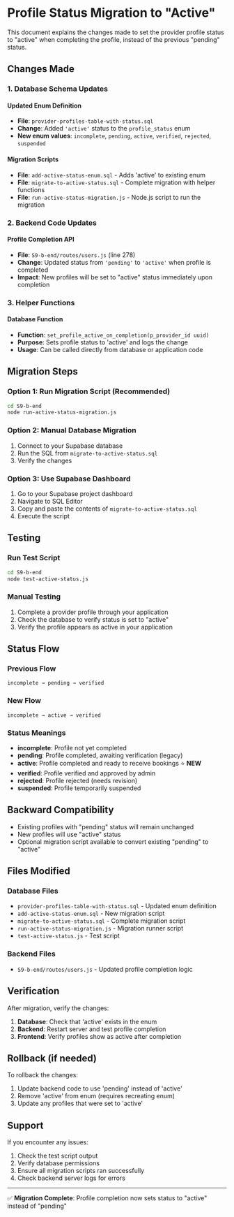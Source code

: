# Profile Status Migration to "Active"

This document explains the changes made to set the provider profile status to "active" when completing the profile, instead of the previous "pending" status.

## Changes Made

### 1. Database Schema Updates

#### Updated Enum Definition
- **File**: `provider-profiles-table-with-status.sql`
- **Change**: Added `'active'` status to the `profile_status` enum
- **New enum values**: `incomplete`, `pending`, `active`, `verified`, `rejected`, `suspended`

#### Migration Scripts
- **File**: `add-active-status-enum.sql` - Adds 'active' to existing enum
- **File**: `migrate-to-active-status.sql` - Complete migration with helper functions
- **File**: `run-active-status-migration.js` - Node.js script to run the migration

### 2. Backend Code Updates

#### Profile Completion API
- **File**: `S9-b-end/routes/users.js` (line 278)
- **Change**: Updated status from `'pending'` to `'active'` when profile is completed
- **Impact**: New profiles will be set to "active" status immediately upon completion

### 3. Helper Functions

#### Database Function
- **Function**: `set_profile_active_on_completion(p_provider_id uuid)`
- **Purpose**: Sets profile status to 'active' and logs the change
- **Usage**: Can be called directly from database or application code

## Migration Steps

### Option 1: Run Migration Script (Recommended)
```bash
cd S9-b-end
node run-active-status-migration.js
```

### Option 2: Manual Database Migration
1. Connect to your Supabase database
2. Run the SQL from `migrate-to-active-status.sql`
3. Verify the changes

### Option 3: Use Supabase Dashboard
1. Go to your Supabase project dashboard
2. Navigate to SQL Editor
3. Copy and paste the contents of `migrate-to-active-status.sql`
4. Execute the script

## Testing

### Run Test Script
```bash
cd S9-b-end
node test-active-status.js
```

### Manual Testing
1. Complete a provider profile through your application
2. Check the database to verify status is set to "active"
3. Verify the profile appears as active in your application

## Status Flow

### Previous Flow
```
incomplete → pending → verified
```

### New Flow
```
incomplete → active → verified
```

### Status Meanings
- **incomplete**: Profile not yet completed
- **pending**: Profile completed, awaiting verification (legacy)
- **active**: Profile completed and ready to receive bookings ⭐ **NEW**
- **verified**: Profile verified and approved by admin
- **rejected**: Profile rejected (needs revision)
- **suspended**: Profile temporarily suspended

## Backward Compatibility

- Existing profiles with "pending" status will remain unchanged
- New profiles will use "active" status
- Optional migration script available to convert existing "pending" to "active"

## Files Modified

### Database Files
- `provider-profiles-table-with-status.sql` - Updated enum definition
- `add-active-status-enum.sql` - New migration script
- `migrate-to-active-status.sql` - Complete migration script
- `run-active-status-migration.js` - Migration runner script
- `test-active-status.js` - Test script

### Backend Files
- `S9-b-end/routes/users.js` - Updated profile completion logic

## Verification

After migration, verify the changes:

1. **Database**: Check that 'active' exists in the enum
2. **Backend**: Restart server and test profile completion
3. **Frontend**: Verify profiles show as active after completion

## Rollback (if needed)

To rollback the changes:

1. Update backend code to use 'pending' instead of 'active'
2. Remove 'active' from enum (requires recreating enum)
3. Update any profiles that were set to 'active'

## Support

If you encounter any issues:

1. Check the test script output
2. Verify database permissions
3. Ensure all migration scripts ran successfully
4. Check backend server logs for errors

---

✅ **Migration Complete**: Profile completion now sets status to "active" instead of "pending"
